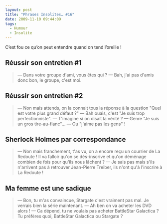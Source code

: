 ```yaml
---
layout: post
title: "Phrases Insolites… #16"
date: 2009-11-10 09:44:09
tags:
  - Humour
  - Insolite
---
```


C’est fou ce qu’on peut entendre quand on tend l’oreille&nbsp;!

<!-- more -->

## Réussir son entretien #1
> — Dans votre groupe d'ami, vous êtes qui&nbsp;?
> — Bah, j'ai pas d'amis donc bon, le groupe, c'est moi.

## Réussir son entretien #2

> — Non mais attends, on la connait tous la réponse à la question "Quel est votre plus grand défaut&nbsp;?"
> — Bah ouais, c'est "Je suis trop perfectionniste".
> — T'imagine si on disait la vérité&nbsp;?
> — Genre "Je suis un gros tire-au-flanc"…
> — Ou "j'aime pas les gens"&nbsp;!

## Sherlock Holmes par correspondance

> — Non mais franchement, t'as vu, on a encore reçu un courrier de La Redoute&nbsp;! Il va falloir qu'on se dés-inscrive et qu'on déménage combien de fois pour qu'ils nous lâchent&nbsp;?
> — Je sais pas mais s'ils n'arrivent pas à retrouver Jean-Pierre Treiber, ils n'ont qu'à l'inscrire à La Redoute&nbsp;!

## Ma femme est une sadique

> — Bon, tu m'as convaincue, Stargate c'est vraiment pas mal. Je verrais bien la série maintenant.
> — Ah ben on va acheter les DVD alors&nbsp;!
> — Ca dépend, tu ne voulais pas acheter BattleStar Galactica&nbsp;? Tu préfères quoi, BattleStar Galactica ou Stargate&nbsp;?
